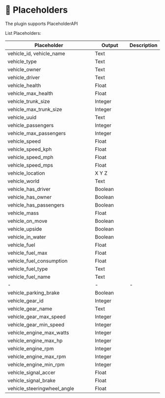 # 📱 Placeholders

The plugin supports PlaceholderAPI



List Placeholders:

<table><thead><tr><th width="270">Placeholder</th><th width="98">Output</th><th>Description</th></tr></thead><tbody><tr><td>vehicle_id, vehicle_name</td><td>Text</td><td></td></tr><tr><td>vehicle_type</td><td>Text</td><td></td></tr><tr><td>vehicle_owner</td><td>Text</td><td></td></tr><tr><td>vehicle_driver</td><td>Text</td><td></td></tr><tr><td>vehicle_health</td><td>Float</td><td></td></tr><tr><td>vehicle_max_health</td><td>Float</td><td></td></tr><tr><td>vehicle_trunk_size</td><td>Integer</td><td></td></tr><tr><td>vehicle_max_trunk_size</td><td>Integer</td><td></td></tr><tr><td>vehicle_uuid</td><td>Text</td><td></td></tr><tr><td>vehicle_passengers</td><td>Integer</td><td></td></tr><tr><td>vehicle_max_passengers</td><td>Integer</td><td></td></tr><tr><td>vehicle_speed</td><td>Float</td><td></td></tr><tr><td>vehicle_speed_kph</td><td>Float</td><td></td></tr><tr><td>vehicle_speed_mph</td><td>Float</td><td></td></tr><tr><td>vehicle_speed_mps</td><td>Float</td><td></td></tr><tr><td>vehicle_location</td><td>X Y Z</td><td></td></tr><tr><td>vehicle_world</td><td>Text</td><td></td></tr><tr><td>vehicle_has_driver</td><td>Boolean</td><td></td></tr><tr><td>vehicle_has_owner</td><td>Boolean</td><td></td></tr><tr><td>vehicle_has_passengers</td><td>Boolean</td><td></td></tr><tr><td>vehicle_mass</td><td>Float</td><td></td></tr><tr><td>vehicle_on_move</td><td>Boolean</td><td></td></tr><tr><td>vehicle_upside</td><td>Boolean</td><td></td></tr><tr><td>vehicle_in_water</td><td>Boolean</td><td></td></tr><tr><td>vehicle_fuel</td><td>Float</td><td></td></tr><tr><td>vehicle_fuel_max</td><td>Float</td><td></td></tr><tr><td>vehicle_fuel_consumption</td><td>Float</td><td></td></tr><tr><td>vehicle_fuel_type</td><td>Text</td><td></td></tr><tr><td>vehicle_fuel_name</td><td>Text</td><td></td></tr><tr><td>-</td><td>-</td><td>-</td></tr><tr><td>vehicle_parking_brake</td><td>Boolean</td><td></td></tr><tr><td>vehicle_gear_id</td><td>Integer</td><td></td></tr><tr><td>vehicle_gear_name</td><td>Text</td><td></td></tr><tr><td>vehicle_gear_max_speed</td><td>Integer</td><td></td></tr><tr><td>vehicle_gear_min_speed</td><td>Integer</td><td></td></tr><tr><td>vehicle_engine_max_watts</td><td>Integer</td><td></td></tr><tr><td>vehicle_engine_max_hp</td><td>Integer</td><td></td></tr><tr><td>vehicle_engine_rpm</td><td>Integer</td><td></td></tr><tr><td>vehicle_engine_max_rpm</td><td>Integer</td><td></td></tr><tr><td>vehicle_engine_min_rpm</td><td>Integer</td><td></td></tr><tr><td>vehicle_signal_accer</td><td>Float</td><td></td></tr><tr><td>vehicle_signal_brake</td><td>Float</td><td></td></tr><tr><td>vehicle_steeringwheel_angle</td><td>Float</td><td></td></tr></tbody></table>

